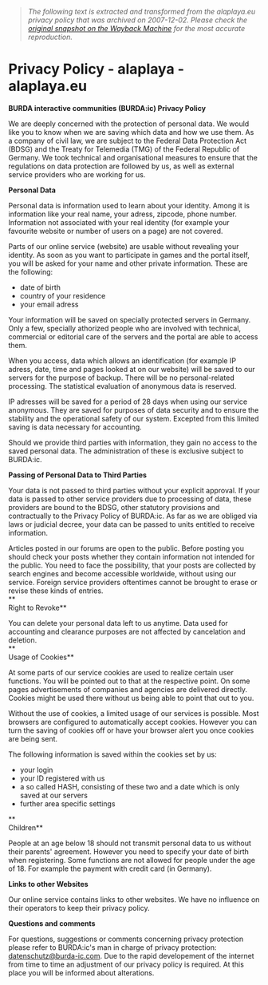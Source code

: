 > *The following text is extracted and transformed from the alaplaya.eu privacy policy that was archived on 2007-12-02. Please check the [original snapshot on the Wayback Machine](https://web.archive.org/web/20071202183834id_/http%3A//en.alaplaya.eu/pages/privacy) for the most accurate reproduction.*

# Privacy Policy - alaplaya - alaplaya.eu

**BURDA interactive communities (BURDA:ic) Privacy Policy**

We are deeply concerned with the protection of personal data. We would like you to know when we are saving which data and how we use them. As a company of civil law, we are subject to the Federal Data Protection Act (BDSG) and the Treaty for Telemedia (TMG) of the Federal Republic of Germany. We took technical and organisational measures to ensure that the regulations on data protection are followed by us, as well as external service providers who are working for us.

 **Personal Data**

Personal data is information used to learn about your identity. Among it is information like your real name, your adress, zipcode, phone number. Information not associated with your real identity (for example your favourite website or number of users on a page) are not covered.

Parts of our online service (website) are usable without revealing your identity. As soon as you want to participate in games and the portal itself, you will be asked for your name and other private information. These are the following:

  * date of birth
  * country of your residence
  * your email adress



  
Your information will be saved on specially protected servers in Germany. Only a few, specially athorized people who are involved with technical, commercial or editorial care of the servers and the portal are able to access them.  


When you access, data which allows an identification (for example IP adress, date, time and pages looked at on our website) will be saved to our servers for the purpose of backup. There will be no personal-related processing. The statistical evaluation of anonymous data is reserved.

IP adresses will be saved for a period of 28 days when using our service anonymous. They are saved for purposes of data security and to ensure the stability and the operational safety of our system. Excepted from this limited saving is data necessary for accounting.

Should we provide third parties with information, they gain no access to the saved personal data. The administration of these is exclusive subject to BURDA:ic.

 **Passing of Personal Data to Third Parties**

Your data is not passed to third parties without your explicit approval. If your data is passed to other service providers due to processing of data, these providers are bound to the BDSG, other statutory provisions and contractually to the Privacy Policy of BURDA:ic. As far as we are obliged via laws or judicial decree, your data can be passed to units entitled to receive information.

Articles posted in our forums are open to the public. Before posting you should check your posts whether they contain information not intended for the public. You need to face the possibility, that your posts are collected by search engines and become accessible worldwide, without using our service. Foreign service providers oftentimes cannot be brought to erase or revise these kinds of entries.  
 **  
Right to Revoke**

You can delete your personal data left to us anytime. Data used for accounting and clearance purposes are not affected by cancelation and deletion.  
 **  
Usage of Cookies**

At some parts of our service cookies are used to realize certain user functions. You will be pointed out to that at the respective point. On some pages advertisements of companies and agencies are delivered directly. Cookies might be used there without us being able to point that out to you.

Without the use of cookies, a limited usage of our services is possible. Most browsers are configured to automatically accept cookies. However you can turn the saving of cookies off or have your browser alert you once cookies are being sent.

The following information is saved within the cookies set by us:

  * your login
  * your ID registered with us
  * a so called HASH, consisting of these two and a date which is only saved at our servers
  * further area specific settings 



**  
Children**

People at an age below 18 should not transmit personal data to us without their parents' agreement. However you need to specify your date of birth when registering. Some functions are not allowed for people under the age of 18. For example the payment with credit card (in Germany).

 **Links to other Websites**

Our online service contains links to other websites. We have no influence on their operators to keep their privacy policy.

 **Questions and comments**

For questions, suggestions or comments concerning privacy protection please refer to BURDA:ic's man in charge of privacy protection: datenschutz@burda-ic.com. Due to the rapid developement of the internet from time to time an adjustment of our privacy policy is required. At this place you will be informed about alterations. 
